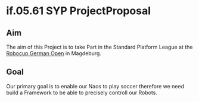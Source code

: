 # if.05.61 SYP ProjectProposal
## Aim
The aim of this Project is to take Part in the Standard Platform League at the [Robocup German Open](https://www.robocupgermanopen.de/) in Magdeburg.

## Goal
Our primary goal is to enable our Naos to play soccer therefore we need build a Framework to be able to precisely controll our Robots.
